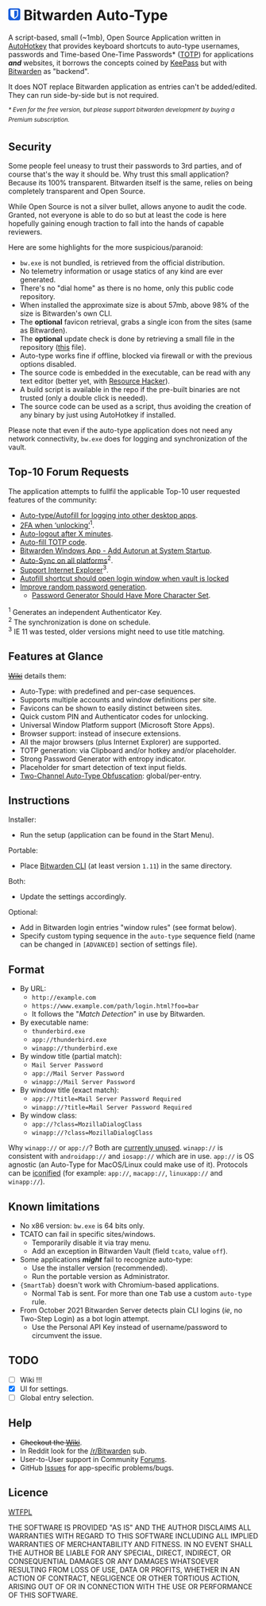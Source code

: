 # ![icon](assets/icon.png) Bitwarden Auto-Type

A script-based, small (~1mb), Open Source Application written in [AutoHotkey][01] that provides keyboard shortcuts to auto-type usernames, passwords and Time-based One-Time Passwords\* ([TOTP][02]) for applications ***and*** websites, it borrows the concepts coined by [KeePass][03] but with [Bitwarden][04] as "backend".

It does NOT replace Bitwarden application as entries can't be added/edited. They can run side-by-side but is not required.

<sup>_\* Even for the free version, but please support bitwarden development by buying a Premium subscription._</sup>

## Security

Some people feel uneasy to trust their passwords to 3rd parties, and of course that's the way it should be. Why trust this small application? Because its 100% transparent. Bitwarden itself is the same, relies on being completely transparent and Open Source.

While Open Source is not a silver bullet, allows anyone to audit the code. Granted, not everyone is able to do so but at least the code is here hopefully gaining enough traction to fall into the hands of capable reviewers.

Here are some highlights for the more suspicious/paranoid:

- `bw.exe` is not bundled, is retrieved from the official distribution.
- No telemetry information or usage statics of any kind are ever generated.
- There's no "dial home" as there is no home, only this public code repository.
- When installed the approximate size is about 57mb, above 98% of the size is Bitwarden's own CLI.
- The **optional** favicon retrieval, grabs a single icon from the sites (same as Bitwarden).
- The **optional** update check is done by retrieving a small file in the repository ([this][i1] file).
- Auto-type works fine if offline, blocked via firewall or with the previous options disabled.
- The source code is embedded in the executable, can be read with any text editor (better yet, with [Resource Hacker][11]).
- A build script is available in the repo if the pre-built binaries are not trusted (only a double click is needed).
- The source code can be used as a script, thus avoiding the creation of any binary by just using AutoHotkey if installed.

Please note that even if the auto-type application does not need any network connectivity, `bw.exe` does for logging and synchronization of the vault.

## Top-10 Forum Requests

The application attempts to fullfil the applicable Top-10 user requested features of the community:

- [Auto-type/Autofill for logging into other desktop apps][req01].
- [2FA when ‘unlocking’][req02]<sup>1</sup>.
- [Auto-logout after X minutes][req03].
- [Auto-fill TOTP code][req04].
- [Bitwarden Windows App - Add Autorun at System Startup][req05].
- [Auto-Sync on all platforms][req07]<sup>2</sup>.
- [Support Internet Explorer][req07]<sup>3</sup>.
- [Autofill shortcut should open login window when vault is locked][req08]
- [Improve random password generation][req09].
  - [Password Generator Should Have More Character Set][req10].

<sup>1</sup> Generates an independent Authenticator Key.\
<sup>2</sup> The synchronization is done on schedule.\
<sup>3</sup> IE 11 was tested, older versions might need to use title matching.

## Features at Glance

~~[Wiki][05]~~ details them:

- Auto-Type: with predefined and per-case sequences.
- Supports multiple accounts and window definitions per site.
- Favicons can be shown to easily distinct between sites.
- Quick custom PIN and Authenticator codes for unlocking.
- Universal Window Platform support (Microsoft Store Apps).
- Browser support: instead of insecure extensions.
- All the major browsers (plus Internet Explorer) are supported.
- TOTP generation: via Clipboard and/or hotkey and/or placeholder.
- Strong Password Generator with entropy indicator.
- Placeholder for smart detection of text input fields.
- [Two-Channel Auto-Type Obfuscation][06]: global/per-entry.

## Instructions

Installer:

- Run the setup (application can be found in the Start Menu).

Portable:

- Place [Bitwarden CLI][08] (at least version `1.11`) in the same directory.

Both:

- Update the settings accordingly.

Optional:

- Add in Bitwarden login entries "window rules" (see format below).
- Specify custom typing sequence in the `auto-type` sequence field (name can be changed in `[ADVANCED]` section of settings file).

## Format

- By URL:
  - `http://example.com`
  - `https://www.example.com/path/login.html?foo=bar`
  - It follows the "_Match Detection_" in use by Bitwarden.
- By executable name:
  - `thunderbird.exe`
  - `app://thunderbird.exe`
  - `winapp://thunderbird.exe`
- By window title (partial match):
  - `Mail Server Password`
  - `app://Mail Server Password`
  - `winapp://Mail Server Password`
- By window title (exact match):
  - `app://?title=Mail Server Password Required`
  - `winapp://?title=Mail Server Password Required`
- By window class:
  - `app://?class=MozillaDialogClass`
  - `winapp://?class=MozillaDialogClass`

Why `winapp://` or `app://`? Both are [currently unused][09]. `winapp://` is consistent with `androidapp://` and `iosapp://` which are in use. `app://` is OS agnostic (an Auto-Type for MacOS/Linux could make use of it). Protocols can be [iconified][10] (for example: `app://`, `macapp://`, `linuxapp://` and `winapp://`).

## Known limitations

- No x86 version: `bw.exe` is 64 bits only.
- TCATO can fail in specific sites/windows.
  - Temporarily disable it via tray menu.
  - Add an exception in Bitwarden Vault (field `tcato`, value `off`).
- Some applications ***might*** fail to recognize auto-type:
  - Use the installer version (recommended).
  - Run the portable version as Administrator.
- `{SmartTab}` doesn't work with Chromium-based applications.
  - Normal <kbd>Tab</kbd> is sent. For more than one <kbd>Tab</kbd> use a custom `auto-type` rule.
- From October 2021 Bitwarden Server detects plain CLI logins (_ie_, no Two-Step Login) as a bot login attempt.
  - Use the Personal API Key instead of username/password to circumvent the issue.

## TODO

- [ ] Wiki !!!
- [x] UI for settings.
- [ ] Global entry selection.

## Help

- ~~Checkout the [Wiki][05]~~.
- In Reddit look for the [/r/Bitwarden][12] sub.
- User-to-User support in Community [Forums][13].
- GitHub [Issues][14] for app-specific problems/bugs.

## Licence

[WTFPL][15]

THE SOFTWARE IS PROVIDED "AS IS" AND THE AUTHOR DISCLAIMS ALL WARRANTIES WITH REGARD TO THIS SOFTWARE INCLUDING ALL IMPLIED WARRANTIES OF MERCHANTABILITY AND FITNESS. IN NO EVENT SHALL THE AUTHOR BE LIABLE FOR ANY SPECIAL, DIRECT, INDIRECT, OR CONSEQUENTIAL DAMAGES OR ANY DAMAGES WHATSOEVER RESULTING FROM LOSS OF USE, DATA OR PROFITS, WHETHER IN AN ACTION OF CONTRACT, NEGLIGENCE OR OTHER TORTIOUS ACTION, ARISING OUT OF OR IN CONNECTION WITH THE USE OR PERFORMANCE OF THIS SOFTWARE.

[01]: https://autohotkey.com/ "AutoHotkey"
[02]: https://en.wikipedia.org/wiki/Time-based_One-time_Password_algorithm "TOTP: Time-based One-Time Password"
[03]: https://keepass.info/help/base/autotype.html "KeePass Auto-type"
[04]: https://bitwarden.com "Bitwarden"
[05]: https://github.com/anonymous1184/bitwarden-autotype/wiki "Wiki not written yet"
[06]: https://keepass.info/help/v2/autotype_obfuscation.html "TCATO: Two-Channel Auto-Type Obfuscation"

[08]: https://github.com/bitwarden/cli "Bitwarden CLI"
[09]: https://github.com/bitwarden/jslib/blob/master/src/models/view/loginUriView.ts#L9 "loginUriView.ts:9"
[10]: https://github.com/bitwarden/jslib/blob/master/src/angular/components/icon.component.ts#L80 "icon.component.ts:6"
[11]: http://angusj.com/resourcehacker/ "Resource Hacker"
[12]: https://www.reddit.com/r/Bitwarden/ "Bitwarden Subreddit"
[13]: https://community.bitwarden.com/c/support/6 "Community Forums: User-to-User Support"
[14]: https://github.com/anonymous1184/bitwarden-autotype/issues "Issues"
[15]: http://www.wtfpl.net/about/ "Do What The Fuck You Want To Public License"

[i1]: /version

[req01]: https://community.bitwarden.com/t/158
[req02]: https://community.bitwarden.com/t/353
[req03]: https://community.bitwarden.com/t/30
[req04]: https://community.bitwarden.com/t/326
[req05]: https://community.bitwarden.com/t/948
[req06]: https://community.bitwarden.com/t/355
[req07]: https://community.bitwarden.com/t/4431
[req08]: https://community.bitwarden.com/t/1494
[req09]: https://community.bitwarden.com/t/4091
[req10]: https://community.bitwarden.com/t/82
